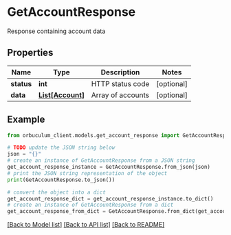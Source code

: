 # GetAccountResponse

Response containing account data

## Properties

Name | Type | Description | Notes
------------ | ------------- | ------------- | -------------
**status** | **int** | HTTP status code | [optional] 
**data** | [**List[Account]**](Account.md) | Array of accounts | [optional] 

## Example

```python
from orbuculum_client.models.get_account_response import GetAccountResponse

# TODO update the JSON string below
json = "{}"
# create an instance of GetAccountResponse from a JSON string
get_account_response_instance = GetAccountResponse.from_json(json)
# print the JSON string representation of the object
print(GetAccountResponse.to_json())

# convert the object into a dict
get_account_response_dict = get_account_response_instance.to_dict()
# create an instance of GetAccountResponse from a dict
get_account_response_from_dict = GetAccountResponse.from_dict(get_account_response_dict)
```
[[Back to Model list]](../README.md#documentation-for-models) [[Back to API list]](../README.md#documentation-for-api-endpoints) [[Back to README]](../README.md)


